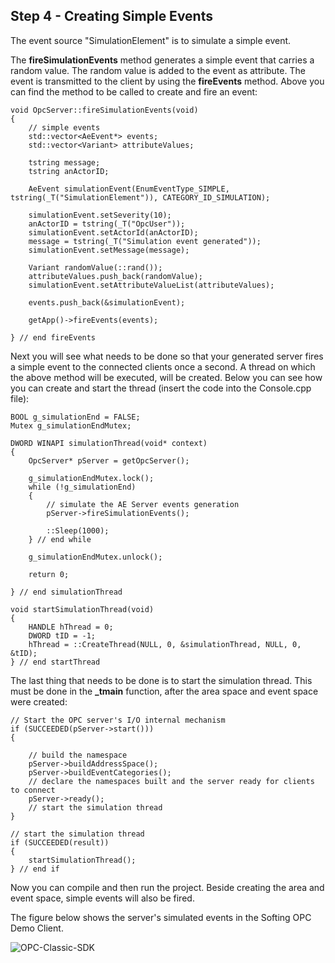 ## **Step 4 - Creating Simple Events**


The event source "SimulationElement" is to simulate a simple event.

The **fireSimulationEvents** method generates a simple event that carries a random value. The random value is added to the event as attribute. The event is transmitted to the client by using the **fireEvents** method. Above you can find the method to be called to create and fire an event:

```
void OpcServer::fireSimulationEvents(void)
{
    // simple events
    std::vector<AeEvent*> events;
    std::vector<Variant> attributeValues;

    tstring message;
    tstring anActorID;

    AeEvent simulationEvent(EnumEventType_SIMPLE, tstring(_T("SimulationElement")), CATEGORY_ID_SIMULATION);

    simulationEvent.setSeverity(10);
    anActorID = tstring(_T("OpcUser"));
    simulationEvent.setActorId(anActorID);
    message = tstring(_T("Simulation event generated"));
    simulationEvent.setMessage(message);

    Variant randomValue(::rand());
    attributeValues.push_back(randomValue);
    simulationEvent.setAttributeValueList(attributeValues);

    events.push_back(&simulationEvent);

    getApp()->fireEvents(events);

} // end fireEvents
```

Next you will see what needs to be done so that your generated server fires a simple event to the connected clients once a second. A thread on which the above method will be executed, will be created. Below you can see how you can create and start the thread (insert the code into the Console.cpp file):

```
BOOL g_simulationEnd = FALSE;
Mutex g_simulationEndMutex;

DWORD WINAPI simulationThread(void* context)
{
    OpcServer* pServer = getOpcServer();

    g_simulationEndMutex.lock();
    while (!g_simulationEnd)
    {
        // simulate the AE Server events generation
        pServer->fireSimulationEvents();

        ::Sleep(1000);        
    } // end while

    g_simulationEndMutex.unlock();

    return 0;

} // end simulationThread

void startSimulationThread(void)
{
    HANDLE hThread = 0;
    DWORD tID = -1;    
    hThread = ::CreateThread(NULL, 0, &simulationThread, NULL, 0, &tID);
} // end startThread
```

The last thing that needs to be done is to start the simulation thread. This must be done in the **_tmain** function, after the area space and event space were created:
```
// Start the OPC server's I/O internal mechanism
if (SUCCEEDED(pServer->start()))
{    

    // build the namespace
    pServer->buildAddressSpace();
    pServer->buildEventCategories();
    // declare the namespaces built and the server ready for clients to connect
    pServer->ready();
    // start the simulation thread 
}

// start the simulation thread
if (SUCCEEDED(result))
{
    startSimulationThread();
} // end if
```

Now you can compile and then run the project. Beside creating the area and event space, simple events will also be fired.

The figure below shows the server's simulated events in the Softing OPC Demo Client.

![OPC-Classic-SDK](https://github.com/SoftingIndustrial/OPC-Classic-SDK/raw/main/documentation_pics/EventsGeneration.png)